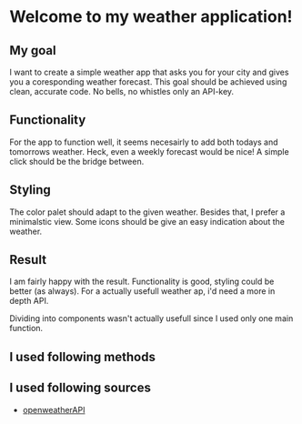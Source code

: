 # Welcome to my weather application!

 ## My goal

 I want to create a simple weather app that asks you for your city and gives you a coresponding weather forecast.
 This goal should be achieved using clean, accurate code. No bells, no whistles only an API-key.

 ## Functionality

 For the app to function well, it seems necesairly to add both todays and tomorrows weather. 
 Heck, even a weekly forecast would be nice! 
 A simple click should be the bridge between. 

 ## Styling

 The color palet should adapt to the given weather.
 Besides that, I prefer a minimalstic view.
 Some icons should be give an easy indication about the weather. 


## Result

 I am fairly happy with the result. 
 Functionality is good, styling could be better (as always).
 For a actually usefull weather ap, i'd need a more in depth API.
 
 Dividing into components wasn't actually usefull since I used only one main function.

## I used following methods

## I used following sources
* [openweatherAPI](https://openweathermap.org/api)